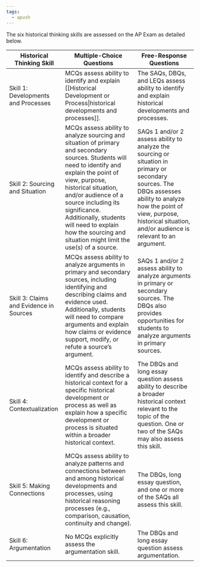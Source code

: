 ```yaml
---
tags:
  - apush
---
```

The six historical thinking skills are assessed on the AP Exam as detailed below.

| Historical Thinking Skill               | Multiple-Choice Questions                                                                                                                                                                                                                                                                                                                                   | Free-Response Questions                                                                                                                                                                                                                     |
| --------------------------------------- | ----------------------------------------------------------------------------------------------------------------------------------------------------------------------------------------------------------------------------------------------------------------------------------------------------------------------------------------------------------- | ------------------------------------------------------------------------------------------------------------------------------------------------------------------------------------------------------------------------------------------- |
| Skill 1: Developments and Processes     | MCQs assess ability to identify and explain [[Historical Development or Process\|historical developments and processes]].                                                                                                                                                                                                                                   | The SAQs, DBQs, and LEQs assess ability to identify and explain historical developments and processes.                                                                                                                                      |
| Skill 2: Sourcing and Situation         | MCQs assess ability to analyze sourcing and situation of primary and secondary sources. Students will need to identify and explain the point of view, purpose, historical situation, and/or audience of a source including its significance. Additionally, students will need to explain how the sourcing and situation might limit the use(s) of a source. | SAQs 1 and/or 2 assess ability to analyze the sourcing or situation in primary or secondary sources. The DBQs assesses ability to analyze how the point of view, purpose, historical situation, and/or audience is relevant to an argument. |
| Skill 3: Claims and Evidence in Sources | MCQs assess ability to analyze arguments in primary and secondary sources, including identifying and describing claims and evidence used. Additionally, students will need to compare arguments and explain how claims or evidence support, modify, or refute a source’s argument.                                                                          | SAQs 1 and/or 2 assess ability to analyze arguments in primary or secondary sources. The DBQs also provides opportunities for students to analyze arguments in primary sources.                                                             |
| Skill 4: Contextualization              | MCQs assess ability to identify and describe a historical context for a specific historical development or process as well as explain how a specific development or process is situated within a broader historical context.                                                                                                                                | The DBQs and long essay question assess ability to describe a broader historical context relevant to the topic of the question. One or two of the SAQs may also assess this skill.                                                          |
| Skill 5: Making Connections             | MCQs assess ability to analyze patterns and connections between and among historical developments and processes, using historical reasoning processes (e.g., comparison, causation, continuity and change).                                                                                                                                                 | The DBQs, long essay question, and one or more of the SAQs all assess this skill.                                                                                                                                                           |
| Skill 6: Argumentation                  | No MCQs explicitly assess the argumentation skill.                                                                                                                                                                                                                                                                                                          | The DBQs and long essay question assess argumentation.                                                                                                                                                                                      |
